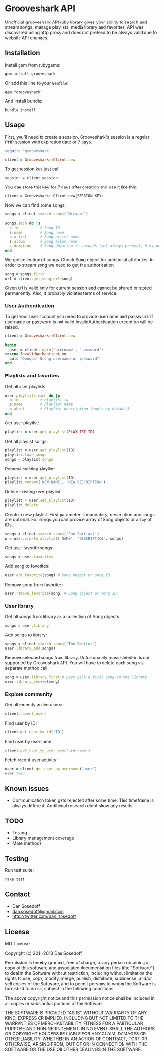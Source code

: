 # Grooveshark API

Unofficial grooveshark API ruby library gives your ability to search and stream songs, 
manage playlists, media library and favorites.
API was discovered using http proxy and does not pretend to be always valid due to website API changes.

## Installation

Install gem from rubygems:

```
gem install grooveshark
```

Or add this line to your `Gemfile`:

```
gem "grooveshark"
```

And install bundle:

```
bundle install
```
  
## Usage

First, you'll need to create a session. Grooveshark's session is a 
regular PHP session with expiration date of 7 days.

```ruby
require 'grooveshark'

client = Grooveshark::Client.new
```
  
To get session key just call

```
session = client.session
```
  
You can store this key for 7 days after creation and use it like this:

```
client = Grooveshark::Client.new(SESSION_KEY)
```
  
Now we can find some songs:
  
```ruby
songs = client.search_songs('Nirvana')
  
songs.each do |s|
  s.id          # Song ID
  s.name        # Song name
  s.artist      # Song artist name
  s.album       # Song album name
  s.duration    # Song duration in seconds (not always present, 0 by default)
end
```
  
We got collection of songs. Check Song object for additional attributes.
In order to stream song we need to get the authorization

```ruby
song = songs.first
url = client.get_song_url(song)
```

Given url is valid only for current session and cannot be shared or stored permanently.
Also, it probably violates terms of service.
  
### User Authentication

To get your user account you need to provide username and password.
If username or password is not valid InvalidAuthentication exception will be raised.

```ruby
client = Grooveshark::Client.new
  
begin
  user = client.login('username', 'password')
rescue InvalidAuthentication
  puts "Oooops! Wrong username or password"
end
```

### Playlists and favorites

Get all user playlists:

```ruby
user.playlists.each do |p|
  p.id          # Playlist ID
  p.name        # Playlist name
  p.about       # Playlist description (empty by default)
end
```
  
Get user playlist:

```ruby
playlist = user.get_playlist(PLAYLIST_ID)
```
  
Get all playlist songs:
  
```ruby
playlist = user.get_playlist(ID)
playlist.load_songs
songs = playlist.songs
```

Rename existing playlist:

```ruby
playlist = user.get_playlist(ID)
playlist.rename('NEW NAME', 'NEW DESCRIPTION')
```

Delete existing user playlist

```ruby
playlist = user.get_playlist(ID)
playlist.delete
```
  
Create a new playlist. First parameter is mandatory, description and songs are optional.
For songs you can provide array of Song objects or array of IDs.
 
```ruby 
songs = client.search_songs('Joe Satriani')
p = user.create_playlist('NAME', 'DESCRIPTION', songs)
```
  
Get user favorite songs:

```ruby
songs = user.favorites
```
  
Add song to favorites:

```ruby
user.add_favorite(song) # Song object or song ID
```

Remove song from favorites:

```ruby
user.remove_favorite(song) # Song object or song ID
```
  
### User library

Get all songs from library as a collection of Song objects

```ruby
songs = user.library
```
  
Add songs to library:

```ruby
songs = client.search_songs('The Beatles')
user.library_add(songs)
```
  
Remove selected songs from library. 
Unfortunately mass-deletion is not supported by Grooveshark API. 
You will have to delete each song via separate method call.

```ruby
song = user.library.first # Lest pick a first song in the library
user.library_remove(song)
```
  
### Explore community

Get all recently active users:

```ruby
client.recent_users
```
  
Find user by ID:

```ruby
client.get_user_by_id('ID')
```
  
Find user by username:

```ruby
client.get_user_by_username('username')
```
  
Fetch recent user activity:

```ruby
user = client.get_user_by_username('user')
user.feed
```
  
## Known issues

- Communication token gets rejected after some time. This timeframe is always different. Additional research didnt show any results.

## TODO

- Testing
- Library management coverage
- More methods

## Testing

Run test suite:

```
rake test
```

## Contact

- Dan Sosedoff
- dan.sosedoff@gmail.com
- http://twitter.com/dan_sosedoff

## License

MIT License

Copyright (c) 2011-2013 Dan Sosedoff.

Permission is hereby granted, free of charge, to any person obtaining a copy of
this software and associated documentation files (the "Software"), to deal in
the Software without restriction, including without limitation the rights to
use, copy, modify, merge, publish, distribute, sublicense, and/or sell copies of
the Software, and to permit persons to whom the Software is furnished to do so,
subject to the following conditions:

The above copyright notice and this permission notice shall be included in all
copies or substantial portions of the Software.

THE SOFTWARE IS PROVIDED "AS IS", WITHOUT WARRANTY OF ANY KIND, EXPRESS OR
IMPLIED, INCLUDING BUT NOT LIMITED TO THE WARRANTIES OF MERCHANTABILITY, FITNESS
FOR A PARTICULAR PURPOSE AND NONINFRINGEMENT. IN NO EVENT SHALL THE AUTHORS OR
COPYRIGHT HOLDERS BE LIABLE FOR ANY CLAIM, DAMAGES OR OTHER LIABILITY, WHETHER
IN AN ACTION OF CONTRACT, TORT OR OTHERWISE, ARISING FROM, OUT OF OR IN
CONNECTION WITH THE SOFTWARE OR THE USE OR OTHER DEALINGS IN THE SOFTWARE.
